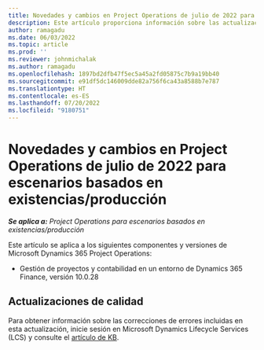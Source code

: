```yaml
---
title: Novedades y cambios en Project Operations de julio de 2022 para escenarios basados en existencias/producción
description: Este artículo proporciona información sobre las actualizaciones de calidad disponibles en la versión de julio de 2022 de Microsoft Dynamics 365 Project Operations para escenarios basados en producción/mantenidos en existencias.
author: ramagadu
ms.date: 06/03/2022
ms.topic: article
ms.prod: ''
ms.reviewer: johnmichalak
ms.author: ramagadu
ms.openlocfilehash: 1897bd2dfb47f5ec5a45a2fd05875c7b9a19bb40
ms.sourcegitcommit: e91df5dc146009dde82a756f6ca43a8588b7e787
ms.translationtype: HT
ms.contentlocale: es-ES
ms.lasthandoff: 07/20/2022
ms.locfileid: "9180751"
---
```

# <a name="whats-new-or-changed-in-project-operations-july-2022-for-stockedproduction-based-scenarios"></a>Novedades y cambios en Project Operations de julio de 2022 para escenarios basados en existencias/producción

_**Se aplica a:** Project Operations para escenarios basados en existencias/producción_

Este artículo se aplica a los siguientes componentes y versiones de Microsoft Dynamics 365 Project Operations:

- Gestión de proyectos y contabilidad en un entorno de Dynamics 365 Finance, versión 10.0.28

## <a name="quality-updates"></a>Actualizaciones de calidad

Para obtener información sobre las correcciones de errores incluidas en esta actualización, inicie sesión en Microsoft Dynamics Lifecycle Services (LCS) y consulte el [artículo de KB](https://fix.lcs.dynamics.com/Issue/Details?bugId=694438).

